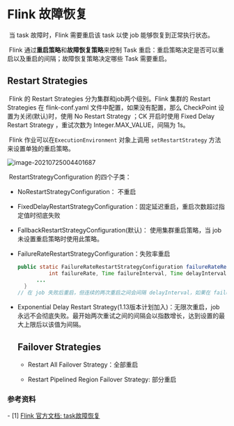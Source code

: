 # Flink 故障恢复

​		当 task 故障时，Flink 需要重启该 task 以使 job 能够恢复到正常执行状态。

​		Flink 通过**重启策略**和**故障恢复策略**来控制 Task 重启：重启策略决定是否可以重启以及重启的间隔；故障恢复策略决定哪些 Task 需要重启。

## Restart Strategies

​		Flink 的 Restart Strategies 分为集群和job两个级别。Flink 集群的 Restart Strategies 在 flink-conf.yaml 文件中配置，如果没有配置，那么 CheckPoint 设置为关闭(默认)时，使用 No Restart Strategy ；CK 开启时使用 Fixed Delay Restart Strategy ，重试次数为 Integer.MAX_VALUE，间隔为 1s。

​		Flink 作业可以在`ExecutionEnvironment` 对象上调用 `setRestartStrategy` 方法来设置单独的重启策略。

![image-20210725004401687](https://i.loli.net/2021/07/25/TnIDRAOQjswHM8E.png)

​		RestartStrategyConfiguration 的四个子类：

* NoRestartStrategyConfiguration： 不重启

* FixedDelayRestartStrategyConfiguration：固定延迟重启，重启次数超过指定值时彻底失败

* FallbackRestartStrategyConfiguration(默认)： 使用集群重启策略，当 job 未设置重启策略时使用此策略。

* FailureRateRestartStrategyConfiguration：失败率重启
  ```java
  public static FailureRateRestartStrategyConfiguration failureRateRestart(
  			int failureRate, Time failureInterval, Time delayInterval) {
  		...
  	}
  // 在 job 失败后重启，但连续的两次重启之间会间隔 delayInterval，如果在 failureInterval 时间内重启次数超过 failureRate 次彻底失败。
  ```

* Exponential Delay Restart Strategy(1.13版本计划加入)：无限次重启，job 永远不会彻底失败。最开始两次重试之间的间隔会以指数增长，达到设置的最大上限后以该值为间隔。

  ## Failover Strategies 

  * Restart All Failover Strategy：全部重启

  * Restart Pipelined Region Failover Strategy: 部分重启

### 参考资料

\- [1] [Flink 官方文档: task故障恢复](https://ci.apache.org/projects/flink/flink-docs-release-1.13/docs/dev/execution/task_failure_recovery/#failure-rate-restart-strategy)


